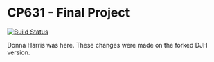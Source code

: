 # CP631 - Final Project
[![Build Status](https://cloud.drone.io/api/badges/wandersonca/CP631-FinalProject/status.svg)](https://cloud.drone.io/wandersonca/CP631-FinalProject)

Donna Harris was here. These changes were made on the forked DJH version.
